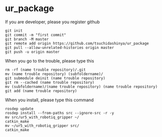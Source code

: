 # ur_package

If you are developer, please you register github
```
git init
git commit -m "first commit"
git branch -M master
git remote add origin https://github.com/tsuchidashinya/ur_package
git pull --allow-unrelated-histories origin master
git push -u origin master
```

When you go to the trouble, please type this
```
rm -rf (name trouble repository)/.git
mv (name trouble repository) (subfoldername)/
git submodule deinit (name trouble repository)
git rm --cached (name trouble repository)
mv (subfoldername)/(name trouble repository) (name trouble repository)
git add (name trouble repository)

```
When you install, please type this command
```
rosdep update
rosdep install --from-paths src --ignore-src -r -y
mv src/ur5_with_robotiq_gripper ~/
catkin_make 
mv ~/ur5_with_robotiq_gripper src/
catkin_make

```
